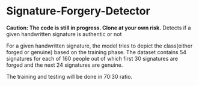 # Signature-Forgery-Detector
<b>Caution: The code is still in progress. Clone at your own risk.</b>
Detects if a given handwritten signature is authentic or not

For a given handwritten signature, the model tries to depict the class(either forged or genuine) based on the training phase.
The dataset contains 54 signatures for each of 160 people out of which first 30 signatures are forged and the next 24 signatures are genuine.

The training and testing will be done in 70:30 ratio. 
